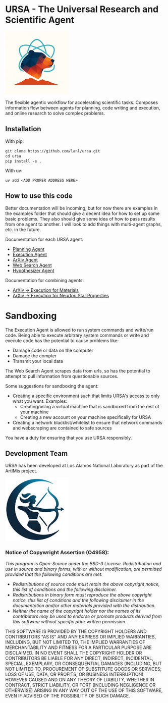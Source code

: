 # URSA - The Universal Research and Scientific Agent

<img src="./logos/logo.png" alt="URSA Logo" width="200" height="200">

The flexible agentic workflow for accelerating scientific tasks. 
Composes information flow between agents for planning, code writing and execution, and online research to solve complex problems.

## Installation
With pip:
```console
git clone https://github.com/lanl/ursa.git
cd ursa
pip install -e . 
```

With uv:
```console
uv add <ADD PROPER ADDRESS HERE> 
```

## How to use this code
Better documentation will be incoming, but for now there are examples in the examples folder that should give
a decent idea for how to set up some basic problems. They also should give some idea of how to pass results from
one agent to another. I will look to add things with multi-agent graphs, etc. in the future. 

Documentation for each URSA agent:
- [Planning Agent](docs/planning_agent.md)
- [Execution Agent](docs/execution_agent.md)
- [ArXiv Agent](docs/arxiv_agent.md)
- [Web Search Agent](docs/web_search_agent.md)
- [Hypothesizer Agent](docs/hypothesizer_agent.md)

Documentation for combining agents:
- [ArXiv -> Execution for Materials](docs/combining_arxiv_and_execution.md )
- [ArXiv -> Execution for Neurton Star Properties](docs/combining_arxiv_and_execution_neutronStar.md  )

# Sandboxing
The Execution Agent is allowed to run system commands and write/run code. Being able to execute arbitrary system commands or write
and execute code has the potential to cause problems like:
- Damage code or data on the computer
- Damage the compter
- Transmit your local data

The Web Search Agent scrapes data from urls, so has the potential to attempt to pull information from questionable sources.

Some suggestions for sandboxing the agent:
- Creating a specific environment such that limits URSA's access to only what you want. Examples:
    - Creating/using a virtual machine that is sandboxed from the rest of your machine
    - Creating a new account on your machine specifically for URSA 
- Creating a network blacklist/whitelist to ensure that network commands and webscraping are contained to safe sources

You have a duty for ensuring that you use URSA responsibly.

## Development Team

URSA has been developed at Los Alamos National Laboratory as part of the ArtIMis project.

<img src="./logos/artimis.png" alt="ArtIMis Logo" width="200" height="200">

### Notice of Copywright Assertion (O4958):
*This program is Open-Source under the BSD-3 License.
Redistribution and use in source and binary forms, with or without modification, are permitted provided that the following conditions are met:*
- *Redistributions of source code must retain the above copyright notice, this list of conditions and the following disclaimer.*
- *Redistributions in binary form must reproduce the above copyright notice, this list of conditions and the following disclaimer in the documentation and/or other materials provided with the distribution.*
- *Neither the name of the copyright holder nor the names of its contributors may be used to endorse or promote products derived from this software without specific prior written permission.*

THIS SOFTWARE IS PROVIDED BY THE COPYRIGHT HOLDERS AND CONTRIBUTORS "AS IS" AND ANY EXPRESS OR IMPLIED WARRANTIES, INCLUDING, BUT NOT LIMITED TO, THE IMPLIED WARRANTIES OF MERCHANTABILITY AND FITNESS FOR A PARTICULAR PURPOSE ARE DISCLAIMED. IN NO EVENT SHALL THE COPYRIGHT HOLDER OR CONTRIBUTORS BE LIABLE FOR ANY DIRECT, INDIRECT, INCIDENTAL, SPECIAL, EXEMPLARY, OR CONSEQUENTIAL DAMAGES (INCLUDING, BUT NOT LIMITED TO, PROCUREMENT OF SUBSTITUTE GOODS OR SERVICES; LOSS OF USE, DATA, OR PROFITS; OR BUSINESS INTERRUPTION) HOWEVER CAUSED AND ON ANY THEORY OF LIABILITY, WHETHER IN CONTRACT, STRICT LIABILITY, OR TORT (INCLUDING NEGLIGENCE OR OTHERWISE) ARISING IN ANY WAY OUT OF THE USE OF THIS SOFTWARE, EVEN IF ADVISED OF THE POSSIBILITY OF SUCH DAMAGE.
